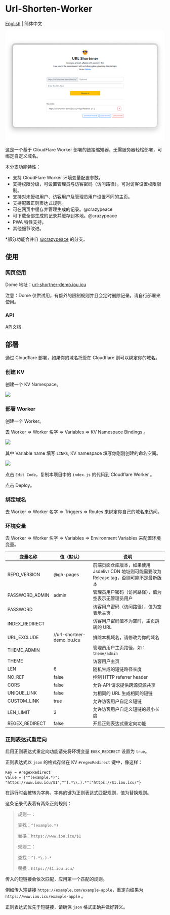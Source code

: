 # Url-Shorten-Worker

[English](../README.md) | 简体中文

![Demo](Demo.png)

这是一个基于 CloudFlare Worker 部署的链接缩短器，无需服务器轻松部署，可绑定自定义域名。

本分支功能特性：

- 支持 CloudFlare Worker 环境变量配置参数。
- 支持权限分级，可设置管理员与访客密码（访问路径），可对访客设置权限限制。
- 支持对未授权用户、访客用户及管理员用户设置不同的主页。
- 支持配置正则表达式规则。
- 可在网页中缓存并管理生成的记录。@crazypeace
- 可下载全部生成的记录并缓存到本地。@crazypeace
- PWA 特性支持。
- 其他细节改进。

*部分功能合并自 [@crazypeace](https://github.com/crazypeace/Url-Shorten-Worker) 的分支。

## 使用

### 网页使用

Dome 地址：[url-shortner-demo.iou.icu](https://url-shortner-demo.iou.icu/)

注意：Dome 仅供试用，有额外的限制规则并且会定时删除记录。请自行部署来使用。

### API

[API文档](API_zh-hans.md)

## 部署

通过 Cloudflare 部署，如果你的域名托管在 Cloudflare 则可以绑定你的域名。

### 创建 KV

创建一个 KV Namespace。

<img src="https://cdn.jsdelivr.net/npm/imst@0.0.4/20201205232805.png">

### 部署 Worker

创建一个 Worker。

去 Worker => Worker 名字 => Variables => KV Namespace Bindings 。

<img src="https://cdn.jsdelivr.net/npm/imst@0.0.4/20201205232536.png">

其中 Variable name 填写 `LINKS`,  KV namespace 填写你刚刚创建的命名空间。

<img src="https://cdn.jsdelivr.net/npm/imst@0.0.4/20201205232704.png">

点击 `Edit Code`，复制本项目中的 `index.js` 的代码到 Cloudflare Worker 。

点击 Deploy。

### 绑定域名

去 Worker => Worker 名字 => Triggers => Routes 来绑定你自己的域名来访问。

### 环境变量

去 Worker => Worker 名字 => Variables => Environment Variables 来配置环境变量。

| 变量名称       | 值（默认）                | 说明                                                         |
| -------------- | ------------------------- | ------------------------------------------------------------ |
| REPO_VERSION   | @gh-pages                 | 前端页面仓库版本，如果使用 Jsdelivr CDN 地址则可能需要改为 Release tag，否则可能不是最新版本 |
| PASSWORD_ADMIN | admin                     | 管理员用户密码（访问路径），值为空表示无管理员用户           |
| PASSWORD       |                           | 访客用户密码（访问路径），值为空表示主页                     |
| INDEX_REDIRECT |                           | 访客用户密码值不为空时，主页跳转的 URL                       |
| URL_EXCLUDE    | //url-shortner-demo.iou.icu | 排除本机域名，请修改为你的域名                               |
| THEME_ADMIN    |                           | 管理员用户主页路径，如：`theme/admin`                        |
| THEME          |                           | 访客用户主页                                                 |
| LEN            | 6                          | 随机生成的短链路径长度                                       |
| NO_REF         | false                     | 控制 HTTP referrer header                                    |
| CORS           | false                     | 允许 API 请求提供跨源资源共享                                |
| UNIQUE_LINK    | false                     | 为相同的 URL 生成相同的短链                                  |
| CUSTOM_LINK    | true                      | 允许访客用户自定义短链                                       |
| LEN_LIMIT      | 3                         | 允许访客用户自定义短链的最小长度                             |
| REGEX_REDIRECT | false                     | 开启正则表达式重定向功能                                     |

### 正则表达式重定向

启用正则表达式重定向功能请先将环境变量 `EGEX_REDIRECT` 设置为 `true`。

正则表达式以 `json` 的格式存储在 KV `#regexRedirect` 键中，像这样：

```
Key = #regexRedirect
Value = {"^(example.*)": "https://www.iou.icu/$1","^(.*\\.).*":"https://$1.iou.icu/"}
```
在运行时会被转为字典，字典的键为正则表达式匹配规则，值为替换规则。

这条记录代表着有两条正则规则：

>规则一：
>
>查找：`^(example.*)`
>
>替换：`https://www.iou.icu/$1`
>
>规则二：
>
>查找：`^(.*\.).*`
>
>替换：`https://$1.iou.icu/`

传入的短链接会依次匹配，应用第一个匹配的规则。

例如传入短链接 `https://example.com/example-apple`，重定向结果为 `https://www.iou.icu/example-apple` 。

正则表达式优先于短链接，请确保 `json` 格式正确并做好转义。
